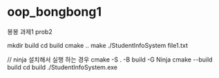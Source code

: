 # oop_bongbong1
봉봉 과제1 prob2

mkdir build 
cd build
cmake ..
make
./StudentInfoSystem file1.txt


// ninja 설치해서 실행 하는 경우
cmake -S . -B build -G Ninja
cmake --build build
cd build
./StudentInfoSystem.exe
